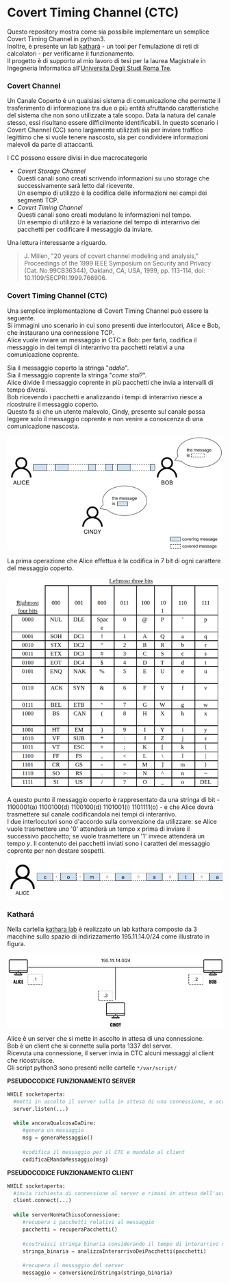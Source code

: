 # Covert Timing Channel (CTC)

Questo repository mostra come sia possibile implementare un semplice Covert Timing Channel in python3. <br>
Inoltre, è presente un lab [kathará](https://www.kathara.org) - un tool per l'emulazione di reti di calcolatori - per verificarne il funzionamento. <br>
Il progetto è di supporto al mio lavoro di tesi per la laurea Magistrale in Ingegneria Informatica all'[Universita Degli Studi Roma Tre](https://www.uniroma3.it/).

### Covert Channel
Un Canale Coperto è un qualsiasi sistema di comunicazione che permette il trasferimento di informazione tra due o più entità sfruttando caratteristiche del sistema che non sono utilizzate a tale scopo. Data la natura del canale stesso, essi risultano essere difficilmente identificabili. In questo scenario i Covert Channel (CC) sono largamente utilizzati sia per inviare traffico legittimo che si vuole tenere nascosto, sia per condividere informazioni malevoli da parte di attaccanti.

I CC possono essere divisi in due macrocategorie

- _Covert Storage Channel_ <br>
Questi canali sono creati scrivendo informazioni su uno storage che successivamente sarà letto dal ricevente. <br>
Un esempio di utilizzo è la codifica delle informazioni nei campi dei segmenti TCP.
- _Covert Timing Channel_ <br>
Questi canali sono creati modulano le informazioni nel tempo. <br>
Un esempio di utilizzo è la variazione del tempo di interarrivo dei pacchetti per codificare il messaggio da inviare.

Una lettura interessante a riguardo. <br>
> J. Millen, "20 years of covert channel modeling and analysis," Proceedings of the 1999 IEEE Symposium on Security and Privacy (Cat. No.99CB36344), Oakland, CA, USA, 1999, pp. 113-114, doi: 10.1109/SECPRI.1999.766906.


### Covert Timing Channel (CTC)
Una semplice implementazione di Covert Timing Channel può essere la seguente. <br>
Si immagini uno scenario in cui sono presenti due interlocutori, Alice e Bob, che instaurano una connessione TCP. <br>
Alice vuole inviare un messaggio in CTC a Bob: per farlo, codifica il messaggio in dei tempi di interarrivo tra pacchetti relativi a una comunicazione coprente.

Sia il messaggio coperto la stringa "*addio*". <br>
Sia il messaggio coprente la stringa "*come stai?*". <br>
Alice divide il messaggio coprente in più pacchetti che invia a intervalli di tempo diversi. <br>
Bob ricevendo i pacchetti e analizzando i tempi di interarrivo riesce a ricostruire il messaggio coperto. <br>
Questo fa sì che un utente malevolo, Cindy, presente sul canale possa leggere solo il messaggio coprente e non venire a conoscenza di una comunicazione nascosta.  

<div align="center">
<img src="https://github.com/mariocuomo/covert-timing-channel/blob/main/imgs/ctc-schema.png">
</div>

La prima operazione che Alice effettua è la codifica in 7 bit di ogni carattere del messaggio coperto. <br>
<div align="center">
<img src="https://github.com/mariocuomo/covert-timing-channel/blob/main/imgs/7bitascii.png">
</div>

A questo punto il messaggio coperto è rappresentato da una stringa di bit - 1100001(a) 1100100(d) 1100100(d) 1101001(i) 1101111(o) - e che Alice dovrà trasmettere sul canale codificandola nei tempi di interarrivo. <br>
I due interlocutori sono d'accordo sulla convenzione da utilizzare: se Alice vuole trasmettere uno '0' attenderà un tempo _x_ prima di inviare il successivo pacchetto; se vuole trasmettere un '1' invece attenderà un tempo _y_. Il contenuto dei pacchetti inviati sono i caratteri del messaggio coprente per non destare sospetti. <br>

<div align="center">
<img src="https://github.com/mariocuomo/covert-timing-channel/blob/main/imgs/covertmessage.png">
</div>

### Kathará
Nella cartella [kathara lab](https://github.com/mariocuomo/covert-timing-channel/tree/main/kathara%20lab) è realizzato un lab kathara composto da 3 macchine sullo spazio di indirizzamento 195.11.14.0/24 come illustrato in figura.

<div align="center">
<img src="https://github.com/mariocuomo/covert-timing-channel/blob/main/imgs/lan-schema.png">
</div>

Alice è un server che si mette in ascolto in attesa di una connessione. <br>
Bob è un client che si connette sulla porta 1337 del server. <br>
Ricevuta una connessione, il server invia in CTC alcuni messaggi al client che ricostruisce. <br>
Gli script python3 sono presenti nelle cartelle ```*/var/script/```

**PSEUDOCODICE FUNZIONAMENTO SERVER**
``` Python
WHILE socketaperta:
  #metti in ascolto il server sulla in attesa di una connessione, e accettala all'arrivo
  server.listen(...)

  while ancoraQualcosaDaDire:
     #genera un messaggio
     msg = generaMessaggio()
     
     #codifica il messaggio per il CTC e mandalo al client
     codificaEMandaMessaggio(msg)
```


**PSEUDOCODICE FUNZIONAMENTO CLIENT**
``` Python
WHILE socketaperta:
  #invia richiesta di connessione al server e rimani in attesa dell'accettazione
  client.connect(...)

  while serverNonHaChiusoConnessione:
     #recupera i pacchetti relativi al messaggio
     pacchetti = recuperaPacchetti()
     
     #costruisci stringa binaria considerando il tempo di interarrivo dei pacchetti
     stringa_binaria = analizzaInterarrivoDeiPacchetti(pacchetti)
     
     #recupera il messaggio del server
     messaggio = conversioneInStringa(stringa_binaria) 
```
